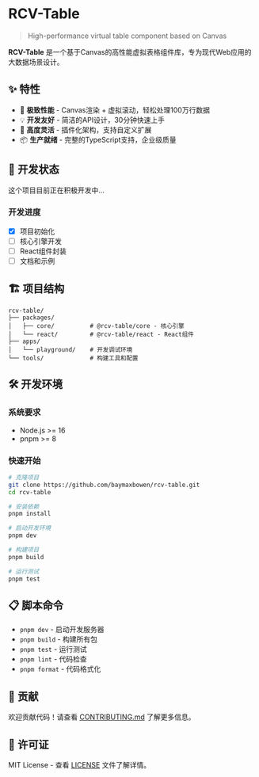 # RCV-Table

> High-performance virtual table component based on Canvas

**RCV-Table** 是一个基于Canvas的高性能虚拟表格组件库，专为现代Web应用的大数据场景设计。

## ✨ 特性

- 🚀 **极致性能** - Canvas渲染 + 虚拟滚动，轻松处理100万行数据
- 💡 **开发友好** - 简洁的API设计，30分钟快速上手
- 🔧 **高度灵活** - 插件化架构，支持自定义扩展
- 📦 **生产就绪** - 完整的TypeScript支持，企业级质量

## 🚧 开发状态

这个项目目前正在积极开发中...

### 开发进度

- [x] 项目初始化
- [ ] 核心引擎开发
- [ ] React组件封装
- [ ] 文档和示例

## 🏗️ 项目结构

```
rcv-table/
├── packages/
│   ├── core/          # @rcv-table/core - 核心引擎
│   └── react/         # @rcv-table/react - React组件
├── apps/
│   └── playground/    # 开发调试环境
└── tools/             # 构建工具和配置
```

## 🛠️ 开发环境

### 系统要求

- Node.js >= 16
- pnpm >= 8

### 快速开始

```bash
# 克隆项目
git clone https://github.com/baymaxbowen/rcv-table.git
cd rcv-table

# 安装依赖
pnpm install

# 启动开发环境
pnpm dev

# 构建项目
pnpm build

# 运行测试
pnpm test
```

## 📋 脚本命令

- `pnpm dev` - 启动开发服务器
- `pnpm build` - 构建所有包
- `pnpm test` - 运行测试
- `pnpm lint` - 代码检查
- `pnpm format` - 代码格式化

## 🤝 贡献

欢迎贡献代码！请查看 [CONTRIBUTING.md](./CONTRIBUTING.md) 了解更多信息。

## 📄 许可证

MIT License - 查看 [LICENSE](./LICENSE) 文件了解详情。